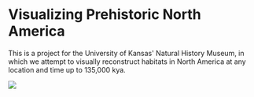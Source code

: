 # Visualizing Prehistoric North America

This is a project for the University of Kansas' Natural History Museum, in which we attempt to visually reconstruct habitats in North America at any location and time up to 135,000 kya. 

**![](https://raw.githubusercontent.com/ConnorSutton07/Visualizing-Prehistoric-North-America/master/Recordings/Polar%20Bear%20Demo.gif)**
